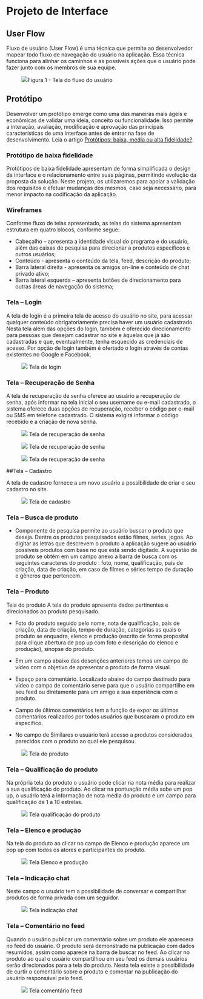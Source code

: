 
# Projeto de Interface

## User Flow

Fluxo de usuário (User Flow) é uma técnica que permite ao desenvolvedor mapear todo fluxo de navegação do usuário na aplicação. Essa técnica funciona para alinhar os caminhos e as possíveis ações que o usuário pode fazer junto com os membros de sua equipe.

<figure> 
  <img src="https://github.com/heniofontes/fluxoUsuario/blob/main/Fluxo_Usuario.png"
    <figcaption>Figura 1 - Tela do fluxo do usuário </figcaption>
</figure> 

## Protótipo

Desenvolver um protótipo emerge como uma das maneiras mais ágeis e econômicas de validar uma ideia, conceito ou funcionalidade. Isso permite a interação, avaliação, modificação e aprovação das principais características de uma interface antes de entrar na fase de desenvolvimento. Leia o artigo [Protótipos: baixa, média ou alta fidelidade?](https://medium.com/ladies-that-ux-br/prot%C3%B3tipos-baixa-m%C3%A9dia-ou-alta-fidelidade-71d897559135).

### Protótipo de baixa fidelidade

Protótipos de baixa fidelidade apresentam de forma simplificada o design da interface e o relacionamento entre suas páginas, permitindo evolução da proposta da solução. Neste projeto, os utilizaremos para apoiar a validação dos requisitos e efetuar mudanças dos mesmos, caso seja necessário, para menor impacto na codificação da aplicação.

### Wireframes


Conforme fluxo de telas apresentado, as telas do sistema apresentam estrutura em quatro blocos, conforme segue: 

- Cabeçalho – apresenta a identidade visual do programa e do usuário, além das caixas de pesquisa para direcionar a produtos específicos e outros usuários;
- Conteúdo - apresenta o conteúdo da tela, feed, descrição do produto;
- Barra lateral direita - apresenta os amigos on-line e conteúdo de chat privado ativo;
- Barra lateral esquerda – apresenta botões de direcionamento para outras áreas de navegação do sistema;

### Tela – Login 

A tela de login é a primeira tela de acesso do usuário no site, para acessar qualquer conteúdo obrigatoriamente precisa haver um usuário cadastrado. Nesta tela além das opções do login, também é oferecido direcionamento para pessoas que desejam cadastrar no site e àquelas que já são cadastradas e que, eventualmente, tenha esquecido as credenciais de acesso. 
Por opção de login também é ofertado o login através de contas existentes no Google e Facebook.  

<figure> 
  <img src="https://github.com/heniofontes/wireframesHenio/blob/main/T001.1-login.png"
    <figcaption> Tela de login </figcaption>
</figure> 



### Tela – Recuperação de Senha 

A tela de recuperação de senha oferece ao usuário a recuperação de senha, após informar na tela inicial o seu username ou e-mail cadastrado, o sistema oferece duas opções de recuperação, receber o código por e-mail ou SMS em telefone cadastrado. O sistema exigirá informar o código recebido e a criação de nova senha. 

<figure> 
  <img src="https://github.com/heniofontes/wireframesHenio/blob/main/T002.1-recuperacaoSenha.png"
    <figcaption> Tela de recuperação de senha </figcaption>
</figure> 

<figure> 
  <img src="https://github.com/heniofontes/wireframesHenio/blob/main/T002.2-recuperacaoSenha.png"
    <figcaption> Tela de recuperação de senha </figcaption>
</figure> 

<figure> 
  <img src="https://github.com/heniofontes/wireframesHenio/blob/main/T002.3-recuperacaoSenha.png"
    <figcaption> Tela de recuperação de senha </figcaption>
</figure> 


##Tela – Cadastro  

A tela de cadastro  fornece a um novo usuário a possibilidade de criar o seu cadastro no site. 


<figure> 
  <img src="https://github.com/heniofontes/wireframesHenio/blob/main/T003.1-cadastro.png"
    <figcaption> Tela de cadastro </figcaption>
</figure> 

### Tela – Busca de produto

- Componente de pesquisa permite ao usuário buscar o produto que deseja. Dentre os produtos pesquisados estão filmes, series, jogos. Ao digitar as letras que descrevem o produto a aplicação sugere ao usuário possíveis produtos com base no que está sendo digitado. A sugestão de produto se obtém em um campo anexo a barra de busca com os seguintes caracteres do produto : foto, nome, qualificação, país de criação, data de criação, em caso de filmes e séries tempo de duração e gêneros que pertencem. 




### Tela – Produto

Tela do produto
A tela do produto apresenta dados pertinentes e direcionados ao produto pesquisado.
- Foto do produto seguido pelo nome, nota de qualificação, país de criação, data de criação, tempo de duração, categorias as quais o produto se enquadra, elenco e produção (escrito de forma proposital para clique abertura de pop up com foto e descrição do elenco e produção), sinopse do produto. 
- Em um campo abaixo das descrições anteriores temos um campo de vídeo com o objetivo de apresentar o produto de forma visual.


- Espaço para comentário. Localizado abaixo do campo destinado para vídeo o campo de comentário serve para que o usuário compartilhe em seu feed ou diretamente para um amigo a sua experiência com o produto.
- Campo de últimos comentários tem a função de expor os últimos comentários realizados por todos usuários que buscaram o produto em especifico.
- No campo de Similares o usuário terá acesso a produtos considerados parecidos com o produto ao qual ele pesquisou.


  
<figure> 
  <img src="https://github.com/heniofontes/wireframesHenio/blob/main/T006.2-produto.png"
   <figcaption> Tela do produto </figcaption>
</figure> 



### Tela – Qualificação do produto

Na própria tela do produto o usuário pode clicar na nota média para realizar a sua qualificação do produto. Ao clicar na pontuação média sobe um pop up, o usuário terá a informação de nota média do produto e um campo para qualificação de 1 a 10 estrelas.


<figure> 
  <img src="https://github.com/heniofontes/wireframesHenio/blob/main/T006.5-qualificacaoProduto.png"
   <figcaption> Tela qualificação do produto </figcaption>
</figure> 


### Tela – Elenco e produção

Na tela do produto ao clicar no campo de Elenco e produção aparece um pop up com todos os atores e participantes do produto.

<figure> 
  <img src="https://github.com/heniofontes/wireframesHenio/blob/main/T006.6-producao.png"
   <figcaption> Tela Elenco e produção </figcaption>
</figure> 



### Tela – Indicação chat

Neste campo o usuário tem a possibilidade de conversar e compartilhar produtos de forma privada com um seguidor.

<figure> 
  <img src="https://github.com/heniofontes/wireframesHenio/blob/main/T006.3-indicacaoChat.png"
   <figcaption> Tela indicação chat </figcaption>
</figure> 

### Tela – Comentário no feed

Quando o usuário publicar um comentário sobre um produto ele aparecera no feed do usuário. O produto será demonstrado na publicação com dados resumidos, assim como aparece na barra de buscar no feed. Ao clicar no produto ao qual o usuário compartilhou em seu feed os demais usuários serão direcionados para a tela do produto. Nesta tela existe a possibilidade de curtir o comentário sobre o produto e comentar na publicação do usuário responsável pelo feed.


<figure> 
  <img src="https://github.com/heniofontes/wireframesHenio/blob/main/T006.4-comentarioFeed.png"
   <figcaption> Tela comentário feed </figcaption>
</figure> 
